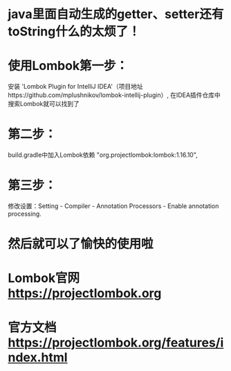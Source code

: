 # java里面自动生成的getter、setter还有toString什么的太烦了！

# 使用Lombok第一步：

安装 'Lombok Plugin for IntelliJ IDEA'（项目地址https://github.com/mplushnikov/lombok-intellij-plugin）,
在IDEA插件仓库中搜索Lombok就可以找到了

# 第二步：

build.gradle中加入Lombok依赖 "org.projectlombok:lombok:1.16.10",

# 第三步：

修改设置：Setting - Compiler - Annotation Processors - Enable annotation processing.

# 然后就可以了愉快的使用啦

# Lombok官网 https://projectlombok.org

# 官方文档 https://projectlombok.org/features/index.html
